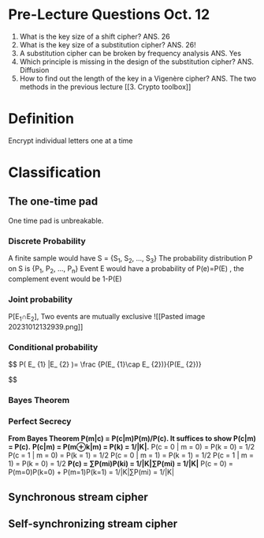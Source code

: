 # Pre-Lecture Questions Oct. 12
1. What is the key size of a shift cipher? ANS. 26
2. What is the key size of a substitution cipher? ANS. 26!
3. A substitution cipher can be broken by frequency analysis ANS. Yes
4. Which principle is missing in the design of the substitution cipher? ANS. Diffusion
5. How to find out the length of the key in a Vigenère cipher? ANS. The two methods in the previous lecture [[3. Crypto toolbox]]

# Definition
Encrypt individual letters one at a time
# Classification
## The one-time pad 
One time pad is unbreakable. 
###  Discrete Probability
A finite sample would have S = {S<sub>1</sub>, S<sub>2</sub>, ..., S<sub>3</sub>}
The probability distribution P on S is {P<sub>1</sub>, P<sub>2</sub>, ..., P<sub>n</sub>} 
Event E would have a probability of P(e)=P(E) , the complement event would be 1-P(E)
### Joint probability
P[E<sub>1</sub>∩E<sub>2</sub>], Two events are mutually exclusive
![[Pasted image 20231012132939.png]]
### Conditional probability 
$$
P( E_ {1}  |E_ {2}  )=  \frac {P(E_ {1}\cap E_ {2})}{P(E_ {2})} 

$$

### Bayes Theorem 


### Perfect Secrecy 

**From Bayes Theorem P(m|c) = P(c|m)P(m)/P(c). It suffices to show P(c|m) = P(c).**
**P(c|m) = P(m⊕k|m) = P(k) = 1/|K|.**
P(c = 0 | m = 0) = P(k = 0) = 1/2
P(c = 1 | m = 0) = P(k = 1) = 1/2
P(c = 0 | m = 1) = P(k = 1) = 1/2
P(c = 1 | m = 1) = P(k = 0) = 1/2
**P(c) = ∑P(mi)P(ki) = 1/|K|∑P(mi) = 1/|K|**
P(c = 0) = P(m=0)P(k=0) + P(m=1)P(k=1) = 1/|K|∑P(mi) = 1/|K|

## Synchronous stream cipher 

## Self-synchronizing stream cipher 


